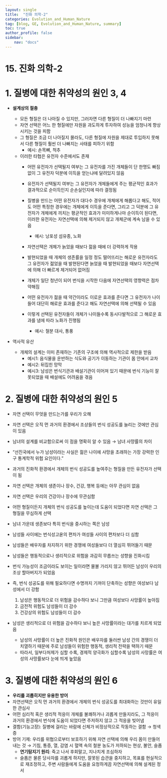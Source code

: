 ```yaml
---
layout: single
title:  "진화 의학-2"
categories: Evolution_and_Human_Nature
tag: [blog, GE, Evolution_and_Human_Nature, summary]
toc: true
author_profile: false
sidebar:
    nav: "docs"
---
```


# 15. 진화 의학-2

# 1. 질병에 대한 취약성의 원인 3, 4

- **설계상의 절충**
    - 모든 형질은 더 나아질 수 있지만, 그러자면 다른 형질이 더 나빠지기 마련
    - 자연 선택은 어느 한 형질에만 자원을 과도하게 투자하여 성능을 엄청나게 향상시키는 것을 피함
    - 그 형질은 조금 더 나아질지 몰라도, 다른 형질에 자원을 제대로 투입하지 못해서 다른 형질이 훨씬 더 나빠지는 사태를 피하기 위함
        - 예시: 손목뼈, 척추
    - 이러한 타협은 유전자 수준에서도 존재
        - 어떤 유전자가 선택될지 여부는 그 유전자를 가진 개체들이 단 한명도 빠짐없이 그 유전자 덕분에 이득을 얻는냐에 달려있지 않음
        - 유전자가 선택될지 여부는 그 유전자가 개체들에게 주는 평균적인 효과가 결과적으로 순이득인지 순손실인지에 따라 결정됨
        - 질병을 만드는 어떤 유전자가 대다수 경우에 개체에게 해롭다고 해도, 적어도 어떤 특정한 경우에는 개체에게 이득을 준다면, 그리고 그 덕분에 그 유전자가 개체에게 끼치는 평균적인 효과가 미미하게나마 순이득이 된다면, 이러한 유전자는 자연선택에 의해 제거되지 않고 개체군에 계속 남을 수 있음
            - 예시: 낭포성 섬유종, 노화
        
        - 자연선택은 개체가 늙었을 때보다 젊을 때에 더 강력하게 작용
        - 발현되었을 때 개체의 생존률을 일정 정도 떨어뜨리는 해로운 유전자라도 그 유전자가 젊었을 때 발현된다면 늙었을 때 발현되었을 때보다 자연선택에 의해 더 빠르게 제거되어 없어짐
        - 개체가 일단 청년이 되어 번식을 시작한 다음에 자연선택의 영향력은 점차 약해짐
        - 어떤 유전자가 젊을 때 약간이라도 이로운 효과를 준다면 그 유전자가 나이들어 대단히 해로운 효과를 준다고 해도 자연선택에 의해 선택될 수 있음
        - 이렇게 선택된 유전자들이 개체가 나이들수록 동시다발적으로 그 해로운 효과를 냄에 따라 노화가 진행됨
            - 예시: 철분 대사, 통풍

- 역사적 유산
    - 개체의 설계는 이미 존재하는 기존의 구조에 의해 역사적으로 제한을 받음
        - 예시1: 음식물을 운반하는 식도와 공기가 이동하는 기관이 몸 안에서 교차
        - 예시2: 뒤집힌 망막
        - 예시3: 남성은 번식기관과 배설기관이 이어져 있기 때문에 번식 기능이 잘못되었을 때 배설에도 어려움을 겪음

# 2. 질병에 대한 취약성의 원인 5

- 자연 선택이 무엇을 만드는가를 우리가 오해
- 자연 선택은 오직 먼 과거의 환경에서 조상들의 번식 성공도를 늘리는 것에만 관심이 있음
- 남녀의 설계를 비교함으로써 이 점을 명확히 알 수 있음 → 남녀 사먕률의 차이
- “선진국에서 누가 남성이라는 사실은 젊은 나이에 사망을 초래하는 가장 강력한 인구 통계학적 위험 요인이다.”

- 과거의 진화적 환경에서 개체의 번식 성공도를 높여주는 형질을 만든 유전자가 선택이 됨
- 자연 선택은 개체의 생존이나 장수, 건강, 행복 등에는 아무 관심이 없음
- 자연 선택은 우리의 건강이나 장수에 무관심함
- 어떤 형질이든지 개체의 번식 성공도를 높이는데 도움이 되었다면 자연 선택은 그 형질을 무심하게 선택

- 남녀 가운데 생존보다 특히 번식을 중시하는 쪽은 남성
- 남성들 사이에는 번식성고옫의 편차가 여성들 사이의 편차보다 더 심함
- 남성들은 배우자를 차지하기 위한 경쟁에 여성들보다 더 열심히 뛰어들기 때문
- 남성들은 행동적으로나 생리적으로 위험을 과감히 무릅쓰는 성향을 진화시킴
- 번식 가능성이 조금이라도 보이는 일이라면 물불 가리지 않고 뛰어든 남성이 우리의 조상 할아버지가 되었음
- 즉, 번식 성공도를 위해 필요하다면 수명까지 기꺼이 단축하는 성향은 여성보다 남성에서 더 강함
    1. 남성은 행동적으로 더 위험을 감수하다 보니 그만큼 여성보다 사망률이 높아짐
    2. 금전적 위험도 남성들이 더 감수
    3. 건강상의 위험도 남성들이 더 감수

- 남성은 생리적으로 더 위험을 감수하다 보니 높은 사망률이라는 대가를 치르게 되었음
    
    
    - 남성의 사망률이 더 높은 진화적 원인은 배우자를 둘러싼 남성 간의 경쟁이 더 치열하기 때문에 주로 남성들이 위험한 행동적, 생리적 전략을 택하기 때문
    - 따라서, 일부다처제가 심할 수록, 경제적 양극화가 심할수록 남성의 사망률은 여성의 사망률보다 눈에 띄게 높았음

# 3. 질병에 대한 취약성의 원인 6

- **우리를 괴롭히지만 유용한 방어**
- 자연선택은 오직 먼 과거의 환경에서 개체의 번식 성공도를 최대화하는 것만이 유일한 관심사
- 어떤 심리적 혹은 생리적 적응이 개체를 불쾌하거나 괴롭게 만들지라도, 그 적응이 과거의 환경에서 번식에 도움이 되었다면 주저하지 않고 그 적응을 빚어냄
- 결함(기능고장): 질병에 걸리는 바람에 신체가 비정상적으로 작동하는 결함 → 청색증
- 방어 기제: 우리를 위협으로부터 보호하기 위해 자연 선택에 의해 우리 몸이 만들어내는 것 → 기침, 통증, 열, 감염 시 혈액 속의 철분 농도가 저하되는 현상, 불안, 슬픔
    - **연기탐지기 원리**: 죽고 나서 후회말고, 지나치게 조심하자
    - 슬픔은 물론 당사자를 괴롭게 하지만, 잘못된 습관을 중지하고, 목표를 현실적으로 재조정하고, 주변 사람들에게 도움을 요청하게끔 자연선택에 의해 설계된 정서